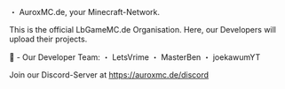 ・ AuroxMC.de, your Minecraft-Network.

This is the official LbGameMC.de Organisation. Here, our Developers will upload their projects.



👋 - Our Developer Team:
・ LetsVrime
・ MasterBen
・ joekawumYT


Join our Discord-Server at https://auroxmc.de/discord
